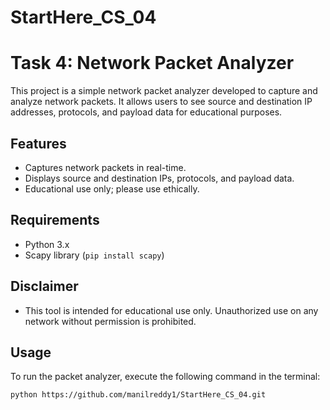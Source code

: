 # StartHere_CS_04

# Task 4: Network Packet Analyzer

This project is a simple network packet analyzer developed to capture and analyze network packets. It allows users to see source and destination IP addresses, protocols, and payload data for educational purposes.

## Features
- Captures network packets in real-time.
- Displays source and destination IPs, protocols, and payload data.
- Educational use only; please use ethically.

## Requirements
- Python 3.x
- Scapy library (`pip install scapy`)
  
## Disclaimer
- This tool is intended for educational use only. Unauthorized use on any network without permission is prohibited.


## Usage
To run the packet analyzer, execute the following command in the terminal:
```bash
python https://github.com/manilreddy1/StartHere_CS_04.git

